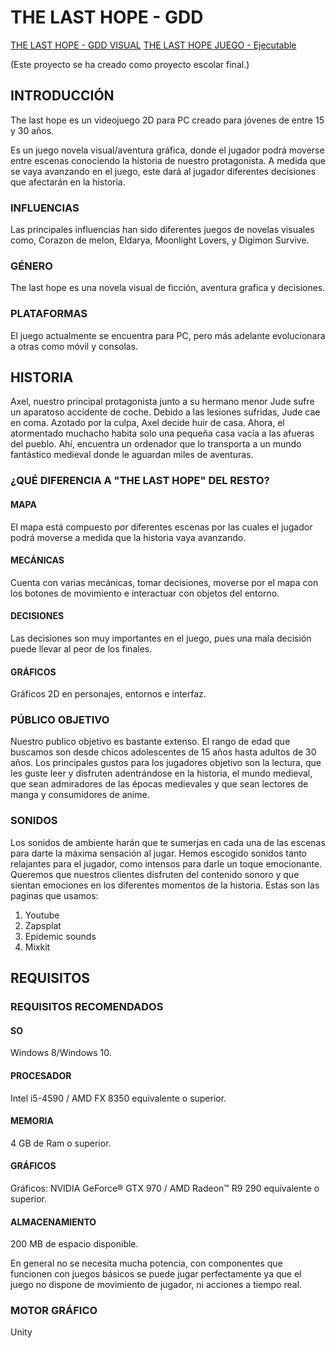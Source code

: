 # THE LAST HOPE - GDD
[THE LAST HOPE - GDD VISUAL](https://drive.google.com/file/d/1CH5wMvY9KlxFP6pTi6TrR3D9KyOovQQA/view?usp=drive_link)
[THE LAST HOPE JUEGO - Ejecutable](https://drive.google.com/file/d/17uZYzcDM7MPbsddceAs4ppxtm1ZU1ilI/view?usp=sharing)

(Este proyecto se ha creado como proyecto escolar final.)

## INTRODUCCIÓN

The last hope es un videojuego 2D para PC creado para jóvenes de entre 15 y 30 años.

Es un juego novela visual/aventura gráfica, donde el jugador podrá moverse entre escenas
conociendo la historia de nuestro protagonista. A medida que se vaya avanzando en el juego, este dará al jugador diferentes decisiones que afectarán en la historia.

### INFLUENCIAS

Las principales influencias han sido diferentes juegos de novelas visuales como, Corazon de melon, Eldarya, Moonlight Lovers, y Digimon Survive.

### GÉNERO

The last hope es una novela visual de ficción, aventura grafica y decisiones.

### PLATAFORMAS

El juego actualmente se encuentra para PC, pero más adelante evolucionara a otras como móvil y consolas.

## HISTORIA

Axel, nuestro principal protagonista junto a su hermano menor Jude sufre un aparatoso
accidente de coche. Debido a las lesiones sufridas, Jude cae en coma. Azotado por la culpa,
Axel decide huir de casa. Ahora, el atormentado muchacho habita solo una pequeña casa
vacía a las afueras del pueblo. Ahí, encuentra un ordenador que lo transporta a un mundo
fantástico medieval donde le aguardan miles de aventuras.

### ¿QUÉ DIFERENCIA A "THE LAST HOPE" DEL RESTO?
#### MAPA

El mapa está compuesto por diferentes escenas
por las cuales el jugador podrá moverse a
medida que la historia vaya avanzando.

#### MECÁNICAS

Cuenta con varias mecánicas, tomar
decisiones, moverse por el mapa con los
botones de movimiento e interactuar con
objetos del entorno.

#### DECISIONES

Las decisiones son muy importantes en el
juego, pues una mala decisión puede llevar al
peor de los finales.

#### GRÁFICOS

Gráficos 2D en personajes, entornos e interfaz.

### PÚBLICO OBJETIVO

Nuestro publico objetivo es bastante extenso. El rango de edad que buscamos son desde
chicos adolescentes de 15 años hasta adultos de 30 años.
Los principales gustos para los jugadores objetivo son la lectura, que les guste leer y
disfruten adentrándose en la historia, el mundo medieval, que sean admiradores de las
épocas medievales y que sean lectores de manga y consumidores de anime.

### SONIDOS

Los sonidos de ambiente harán que te sumerjas en cada una de las escenas para darte
la máxima sensación al jugar. Hemos escogido sonidos tanto relajantes para el jugador,
como intensos para darle un toque emocionante. Queremos que nuestros clientes
disfruten del contenido sonoro y que sientan emociones en los diferentes momentos
de la historia.
Estas son las paginas que usamos:

1. Youtube
2. Zapsplat
3. Epidemic sounds
4. Mixkit

## REQUISITOS
### REQUISITOS RECOMENDADOS
#### SO

Windows 8/Windows 10.

#### PROCESADOR

Intel i5-4590 / AMD FX 8350 equivalente o superior.

#### MEMORIA

4 GB de Ram o superior.

#### GRÁFICOS

Gráficos: NVIDIA GeForce® GTX 970 / AMD Radeon™ R9 290 equivalente o superior.

#### ALMACENAMIENTO

200 MB de espacio disponible.

En general no se necesita mucha potencia, con componentes que funcionen con
juegos básicos se puede jugar perfectamente ya que el juego no dispone de
movimiento de jugador, ni acciones a tiempo real.

### MOTOR GRÁFICO

Unity


